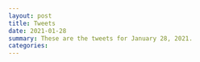 ```yaml
---
layout: post
title: Tweets
date: 2021-01-28
summary: These are the tweets for January 28, 2021.
categories:
---
```


